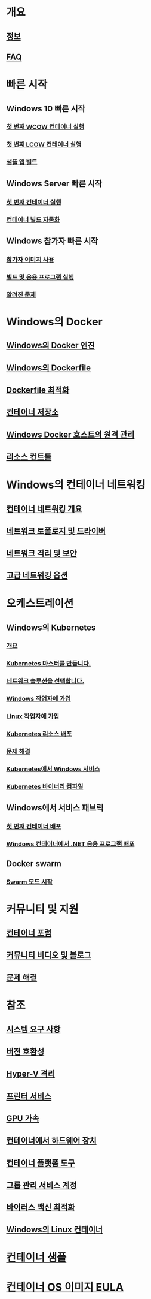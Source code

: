 # 개요
## [정보](about/index.md)
## [FAQ](about/faq.md)

# 빠른 시작
## Windows 10 빠른 시작
### [첫 번째 WCOW 컨테이너 실행](quick-start/quick-start-windows-10.md)
### [첫 번째 LCOW 컨테이너 실행](quick-start/quick-start-windows-10-linux.md)
### [샘플 앱 빌드](quick-start/building-sample-app.md)
## Windows Server 빠른 시작
### [첫 번째 컨테이너 실행](quick-start/quick-start-windows-server.md)
### [컨테이너 빌드 자동화](quick-start/quick-start-images.md)
## Windows 참가자 빠른 시작
### [참가자 이미지 사용](quick-start/Using-Insider-Container-Images.md)
### [빌드 및 응용 프로그램 실행](quick-start/Nano-RS3-.NET-Core-and-PS.md)
### [알려진 문제](quick-start/Insider-Known-Issues.md)

# Windows의 Docker
## [Windows의 Docker 엔진](manage-docker/configure-docker-daemon.md)
## [Windows의 Dockerfile](manage-docker/manage-windows-dockerfile.md)
## [Dockerfile 최적화](manage-docker/optimize-windows-dockerfile.md)
## [컨테이너 저장소](manage-containers/container-storage.md)
## [Windows Docker 호스트의 원격 관리](management/manage_remotehost.md)
## [리소스 컨트롤](manage-containers/resource-controls.md)

# Windows의 컨테이너 네트워킹
## [컨테이너 네트워킹 개요](container-networking/architecture.md)
## [네트워크 토폴로지 및 드라이버](container-networking/network-drivers-topologies.md)
## [네트워크 격리 및 보안](container-networking/network-isolation-security.md)
## [고급 네트워킹 옵션](container-networking/advanced.md)

# 오케스트레이션
## Windows의 Kubernetes 
### [개요](kubernetes/getting-started-kubernetes-windows.md)
### [Kubernetes 마스터를 만듭니다.](kubernetes/creating-a-linux-master.md)
### [네트워크 솔루션을 선택합니다.](kubernetes/network-topologies.md)
### [Windows 작업자에 가입](kubernetes/joining-windows-workers.md)
### [Linux 작업자에 가입](kubernetes/joining-linux-workers.md)
### [Kubernetes 리소스 배포](kubernetes/deploying-resources.md)
### [문제 해결](kubernetes/common-problems.md)
### [Kubernetes에서 Windows 서비스](kubernetes/kube-windows-services.md)
### [Kubernetes 바이너리 컴파일](kubernetes/compiling-kubernetes-binaries.md)
## Windows에서 서비스 패브릭
### [첫 번째 컨테이너 배포](/azure/service-fabric/service-fabric-quickstart-containers)
### [Windows 컨테이너에서 .NET 응용 프로그램 배포](/azure/service-fabric/service-fabric-host-app-in-a-container) 
## Docker swarm
### [Swarm 모드 시작](manage-containers/swarm-mode.md)

# 커뮤니티 및 지원
## [컨테이너 포럼](https://social.msdn.microsoft.com/Forums/home?forum=windowscontainers)
## [커뮤니티 비디오 및 블로그](communitylinks.md)
## [문제 해결](troubleshooting.md)

# 참조
## [시스템 요구 사항](deploy-containers/system-requirements.md)
## [버전 호환성](deploy-containers/version-compatibility.md)
## [Hyper-V 격리](manage-containers/hyperv-container.md)
## [프린터 서비스](deploy-containers/print-spooler.md)
## [GPU 가속](deploy-containers/gpu-acceleration.md)
## [컨테이너에서 하드웨어 장치](deploy-containers/hardware-devices-in-containers.md)
## [컨테이너 플랫폼 도구](deploy-containers/containerd.md)
## [그룹 관리 서비스 계정](manage-containers/manage-serviceaccounts.md)
## [바이러스 백신 최적화](https://docs.microsoft.com/windows-hardware/drivers/ifs/anti-virus-optimization-for-windows-containers)
## [Windows의 Linux 컨테이너](deploy-containers/linux-containers.md)

# [컨테이너 샘플](samples.md)

# [컨테이너 OS 이미지 EULA](Images_EULA.md)
